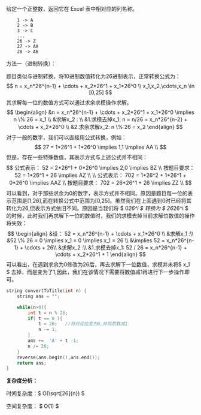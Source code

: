 给定一个正整数，返回它在 Excel 表中相对应的列名称。

```
    1 -> A
    2 -> B
    3 -> C
    ...
    26 -> Z
    27 -> AA
    28 -> AB 
```



方法一（进制转换）：

题目类似与进制转换，将10进制数值转化为26进制表示，正常转换公式为：
$$
n = x_n*26^{n-1} + \cdots +  x_2*26^1 + x_1*26^0 \\
x_1,x_2,\cdots,x_n \in [0,25]
$$
其求解每一位的数值方式可以通过求余求模操作求解。
$$
\begin{align}
&n = x_n*26^{n-1} + \cdots +  x_2*26^1 + x_1*26^0 \implies n \% 26 = x_1 \\
&求解x_2 : \\
&1.求模去掉x_1: n = n/26 = x_n*26^{n-2} + \cdots +  x_2*26^0  \\
&2.求余求解x_2: n \% 26 = x_2
\end{align}
$$
对于一般的数字，我们可以直接用公式转换，例如：
$$
27 = 1*26^1 + 1*26^0  \implies 1,1 \implies AA \\
$$
但是，存在一些特殊数值，其表示方式与上述公式并不相同：
$$
公式表示： 52 =  2*26^1 + 0*26^0  \implies 2,0 \implies BZ \\
按题目要求： 52 = 1*26^1 + 26  \implies AZ \\
\\
公式表示： 702 =  1*26^2 + 1*26^1 + 0*26^0  \implies AAZ \\
按题目要求： 702 =  26*26^1 + 26  \implies ZZ \\
$$
可以看到，对于那些求余为0的数字，表示方式并不相同。原因是题目每一位的表示范围是[1,26],而在转换公式中范围为[0,25]。虽然我们在上面遇到0时已经将其转化为26,但表示方式依旧不同。原因是当我们将 $ 0*26^i $  转换为 $ 26*26^i $ 的时候，此时我们再求解下一位的数值时，我们的求模去掉当前求解位数值的操作将失效：
$$
\begin{align}
&设： 52 =  x_n*26^{n-1} + \cdots + x_1*26^0 \\
&求解x_1 :\\
&52 \% 26 = 0 \implies x_1 = 0 \implies x_1 = 26 \\
&\implies 52 =  x_n*26^{n-1} + \cdots + 26\\
&求解x_2 :\\
&1.求模去掉x_1:  52 / 26 =  x_n*26^{n-1} + \cdots + x_2*26^1 + 1
\end{align}
$$
可以看出，在遇到求余为0修改为26后，再去求解下一位数值，求模并未将$ x_1 $ 去掉，而是变为了1,因此，我们在该情况下需要将数值减1再进行下一步操作即可。

```c++
string convertToTitle(int n) {
    string ans = "";

    while(n>0){
        int t = n % 26;
        if( t == 0 ){
            t = 26;   //将对应位变为0,并将原数减1
            n -= 1;
        }
        ans +=  'A' + t -1;
        n /= 26; 
    }
    reverse(ans.begin(),ans.end());
    return ans;
}
```

  **复杂度分析：**

时间复杂度：$ O(\sqrt[26]{n}) $ 

空间复杂度： $ O(1) $   

